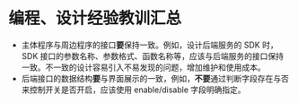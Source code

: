 # 编程、设计经验教训汇总

- 主体程序与周边程序的接口**要**保持一致。例如，设计后端服务的 SDK 时，SDK 接口的参数名称、参数格式、函数名称等，应该与后端服务的接口保持一致。不一致的设计容易引入不易发现的问题，增加维护和使用成本。
- 后端接口的数据结构**要**与界面展示的一致，例如，**不要**通过判断字段存在与否来控制开关是否开启，应该使用 enable/disable 字段明确指定。
